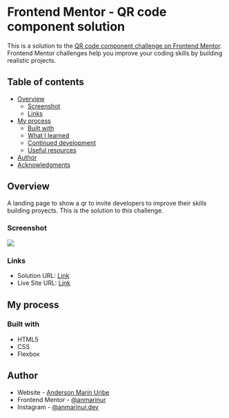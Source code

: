 # Frontend Mentor - QR code component solution

This is a solution to the [QR code component challenge on Frontend Mentor](https://www.frontendmentor.io/challenges/qr-code-component-iux_sIO_H). Frontend Mentor challenges help you improve your coding skills by building realistic projects. 

## Table of contents

- [Overview](#overview)
  - [Screenshot](#screenshot)
  - [Links](#links)
- [My process](#my-process)
  - [Built with](#built-with)
  - [What I learned](#what-i-learned)
  - [Continued development](#continued-development)
  - [Useful resources](#useful-resources)
- [Author](#author)
- [Acknowledgments](#acknowledgments)

## Overview

A landing page to show a qr to invite developers to improve their skills building proyects. This is the solution to this challenge. 

### Screenshot

![](./images/screenshot.avif)

### Links

- Solution URL: [Link](https://github.com/anmarinur/qr-code-component)
- Live Site URL: [Link](https://anmarinur.github.io/qr-code-component/)

## My process

### Built with

- HTML5
- CSS
- Flexbox

## Author

- Website - [Anderson Marín Uribe](https://www.andersonmarin.com/)
- Frontend Mentor - [@anmarinur](https://www.frontendmentor.io/profile/anmarinur)
- Instagram - [@anmarinur.dev](https://www.twitter.com/anmarinur.dev)
